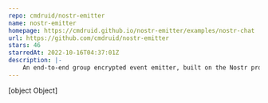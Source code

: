 ```yaml
---
repo: cmdruid/nostr-emitter
name: nostr-emitter
homepage: https://cmdruid.github.io/nostr-emitter/examples/nostr-chat
url: https://github.com/cmdruid/nostr-emitter
stars: 46
starredAt: 2022-10-16T04:37:01Z
description: |-
    An end-to-end group encrypted event emitter, built on the Nostr protocol.
---
```


[object Object]
